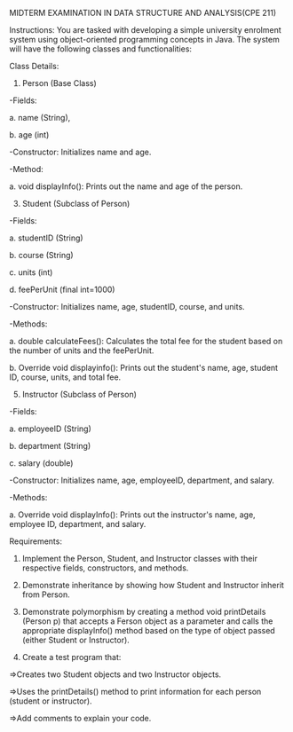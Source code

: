 MIDTERM EXAMINATION IN DATA STRUCTURE AND ANALYSIS(CPE 211)

Instructions:
You are tasked with developing a simple university enrolment system using object-oriented programming concepts in Java. The system will have the following classes and functionalities:

Class Details:

1. Person (Base Class)
   
-Fields:

  a. name (String),

  b. age (int)
  
-Constructor: Initializes name and age.

-Method:

  a. void displayInfo(): Prints out the name and age of the person.
  
3. Student (Subclass of Person)
   
-Fields:

  a. studentID (String)
  
  b. course (String)
  
  c. units (int)
  
  d. feePerUnit (final int=1000)
  
-Constructor: Initializes name, age, studentID, course, and units.

-Methods:

  a. double calculateFees(): Calculates the total fee for the student based on the number of units and the feePerUnit.
  
  b. Override void displayinfo(): Prints out the student's name, age, student ID, course, units, and total fee.
  
5. Instructor (Subclass of Person)
   
-Fields:

  a. employeeID (String)
  
  b. department (String)
  
  c. salary (double)
  
-Constructor: Initializes name, age, employeeID, department, and salary.

-Methods:

  a. Override void displayInfo(): Prints out the instructor's name, age, employee ID, department, and salary.

Requirements:

1. Implement the Person, Student, and Instructor classes with their respective fields, constructors, and methods.
   
2. Demonstrate inheritance by showing how Student and Instructor inherit from Person.
   
3. Demonstrate polymorphism by creating a method void printDetails (Person p) that accepts a Ferson object as a parameter and calls the appropriate displayInfo() method based on the type of object passed (either Student or Instructor).
  
4. Create a test program that:
   
=>Creates two Student objects and two Instructor objects.

=>Uses the printDetails() method to print information for each person (student or instructor).

=>Add comments to explain your code.
